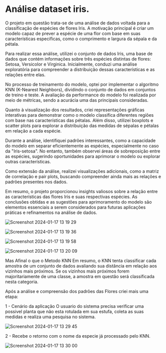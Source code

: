 # Análise dataset iris.

O projeto em questão trata-se de uma análise de dados voltada para a classificação de espécies de flores Iris. A motivação principal é criar um modelo capaz de prever a espécie de uma flor com base em suas características específicas, como o comprimento e largura da sépala e da pétala.

Para realizar essa análise, utilizei o conjunto de dados Iris, uma base de dados que contém informações sobre três espécies distintas de flores: Setosa, Versicolor e Virginica. Inicialmente, conduzi uma análise exploratória para compreender a distribuição dessas características e as relações entre elas.

No processo de treinamento do modelo, optei por implementar o algoritmo KNN (K-Nearest Neighbors), dividindo o conjunto de dados em conjuntos de treino e teste. A avaliação da performance do modelo foi realizada por meio de métricas, sendo a acurácia uma das principais consideradas.

Quanto à visualização dos resultados, criei representações gráficas interativas para demonstrar como o modelo classifica diferentes regiões com base nas características das pétalas. Além disso, utilizei boxplots e scatter plots para explorar a distribuição das medidas de sépalas e pétalas em relação a cada espécie.

Durante a análise, identifiquei padrões interessantes, como a capacidade do modelo em separar eficientemente as espécies, especialmente no caso da "Iris-setosa". No entanto, também observei áreas de sobreposição entre as espécies, sugerindo oportunidades para aprimorar o modelo ou explorar outras características.

Como extensão da análise, realizei visualizações adicionais, como a matriz de correlação e pair plots, buscando compreender ainda mais as relações e padrões presentes nos dados.

Em resumo, o projeto proporcionou insights valiosos sobre a relação entre as características das flores Iris e suas respectivas espécies. As conclusões obtidas e as sugestões para aprimoramento do modelo são elementos essenciais a serem considerados para futuras aplicações práticas e refinamentos na análise de dados.




![Screenshot 2024-01-17 13 19 29](https://github.com/Josue185/analise-iris/assets/92592495/e895790e-5282-4238-b865-5f86e38a6e73)


![Screenshot 2024-01-17 13 19 36](https://github.com/Josue185/analise-iris/assets/92592495/e84390b9-5c81-4d22-aa23-49433bf3511a)

![Screenshot 2024-01-17 13 19 58](https://github.com/Josue185/analise-iris/assets/92592495/84a9246f-f7bb-4e65-821d-ef53c742485b)

![Screenshot 2024-01-17 13 20 09](https://github.com/Josue185/analise-iris/assets/92592495/36b9217f-f03e-4249-989e-6cfe69e2f17c)


Mas Afinal o que o Metodo KNN
Em resumo, o KNN tenta classificar cada amostra de um conjunto de dados avaliando sua distância em relação aos vizinhos mais próximos. Se os vizinhos mais próximos forem majoritariamente de uma classe, a amostra em questão será classificada nesta categoria.

Após a análise e compreensão dos padrões das Flores criei mais uma etapa:

1 - Cenário da aplicação
O usuario do sistema precisa verificar uma possivel planta que não esta rotulada em sua estufa, coleta as suas medidas e realiza uma pesquisa no sistema.

![Screenshot 2024-01-17 13 29 45](https://github.com/Josue185/analise-iris/assets/92592495/9de641a9-774e-42f0-bcb3-75064ed7732d)

2 - Recebe o retorno com o nome da especie já processado pelo KNN.

![Screenshot 2024-01-17 13 30 00](https://github.com/Josue185/analise-iris/assets/92592495/1832dc83-7497-4bb5-9022-15037a041f2a)

